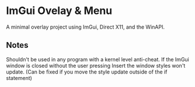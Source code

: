 # ImGui Ovelay & Menu
A minimal overlay project using ImGui, Direct X11, and the WinAPI.

## Notes
Shouldn't be used in any program with a kernel level anti-cheat.
If the ImGui window is closed without the user pressing Insert the window styles won't update. (Can be fixed if you move the style update outside of the if statement)
